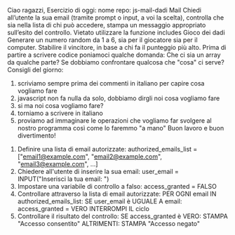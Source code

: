 <!-------------------------
     CONSEGNA ESERCIZIO
-------------------------->
Ciao ragazzi,
Esercizio di oggi:
nome repo: js-mail-dadi
Mail
Chiedi all’utente la sua email (tramite prompt o input, a voi la scelta),
controlla che sia nella lista di chi può accedere,
stampa un messaggio appropriato sull’esito del controllo.
Vietato utilizzare la funzione includes
Gioco dei dadi
Generare un numero random da 1 a 6, sia per il giocatore sia per il computer.
Stabilire il vincitore, in base a chi fa il punteggio più alto.
Prima di partire a scrivere codice poniamoci qualche domanda:
Che ci sia un array da qualche parte?
Se dobbiamo confrontare qualcosa che "cosa" ci serve?
Consigli del giorno:
1. scriviamo sempre prima dei commenti in italiano per capire cosa vogliamo fare
2. javascript non fa nulla da solo, dobbiamo dirgli noi cosa vogliamo fare
3. si ma noi cosa vogliamo fare?
4. torniamo a scrivere in italiano
5. proviamo ad immaginare le operazioni che vogliamo far svolgere al nostro programma così come lo faremmo "a mano"
Buon lavoro e buon divertimento!



<!----------------------
    PSEUDO CODICE MAIL
------------------------>
1.  Definire una lista di email autorizzate:
    authorized_emails_list = ["email1@example.com", "email2@example.com", "email3@example.com", ...]
2.  Chiedere all'utente di inserire la sua email:
    user_email = INPUT("Inserisci la tua email: ")
3.  Impostare una variabile di controllo a falso:
    access_granted = FALSO
4.  Controllare attraverso la lista di email autorizzate:
    PER OGNI email IN authorized_emails_list:
        SE user_email è UGUALE A email:
            access_granted = VERO
            INTERROMPI IL ciclo
5.  Controllare il risultato del controllo:
    SE access_granted è VERO:
        STAMPA "Accesso consentito"
    ALTRIMENTI:
        STAMPA "Accesso negato"